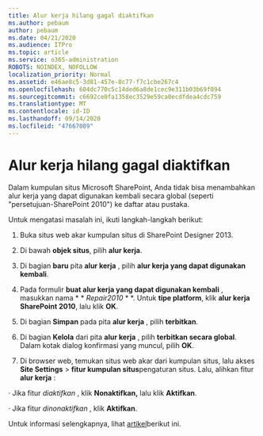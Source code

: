 ```yaml
---
title: Alur kerja hilang gagal diaktifkan
ms.author: pebaum
author: pebaum
ms.date: 04/21/2020
ms.audience: ITPro
ms.topic: article
ms.service: o365-administration
ROBOTS: NOINDEX, NOFOLLOW
localization_priority: Normal
ms.assetid: e46ae8c5-3d81-457e-8c77-f7c1cbe267c4
ms.openlocfilehash: 604dc770c5c14ded6a8de1cec9e311b03b69f094
ms.sourcegitcommit: c6692ce0fa1358ec3529e59ca0ecdfdea4cdc759
ms.translationtype: MT
ms.contentlocale: id-ID
ms.lasthandoff: 09/14/2020
ms.locfileid: "47667089"
---
```

# <a name="missing-workflow-failed-to-activate"></a>Alur kerja hilang gagal diaktifkan

Dalam kumpulan situs Microsoft SharePoint, Anda tidak bisa menambahkan alur kerja yang dapat digunakan kembali secara global (seperti "persetujuan-SharePoint 2010") ke daftar atau pustaka.
  
Untuk mengatasi masalah ini, ikuti langkah-langkah berikut: 
  
1. Buka situs web akar kumpulan situs di SharePoint Designer 2013.
  
2. Di bawah **objek situs**, pilih **alur kerja**. 
  
3. Di bagian **baru** pita **alur kerja** , pilih **alur kerja yang dapat digunakan kembali**. 
  
4. Pada formulir **buat alur kerja yang dapat digunakan kembali** , masukkan nama * * *Repair2010* * *. Untuk **tipe platform**, klik **alur kerja SharePoint 2010**, lalu klik **OK**. 
  
1. Di bagian **Simpan** pada pita **alur kerja** , pilih **terbitkan**. 
  
2. Di bagian **Kelola** dari pita **alur kerja** , pilih **terbitkan secara global**. Dalam kotak dialog konfirmasi yang muncul, pilih **OK**. 
  
3. Di browser web, temukan situs web akar dari kumpulan situs, lalu akses **Site Settings** \> **fitur kumpulan situs**pengaturan situs. Lalu, alihkan fitur **alur kerja** : 
  
· Jika fitur  *diaktifkan*  , klik **Nonaktifkan,** lalu klik **Aktifkan**. 
  
· Jika fitur  *dinonaktifkan*  , klik **Aktifkan**. 
  
Untuk informasi selengkapnya, lihat [artikel](https://go.microsoft.com/fwlink/?linkid=2047770&amp;clcid=0x409)berikut ini.
  

